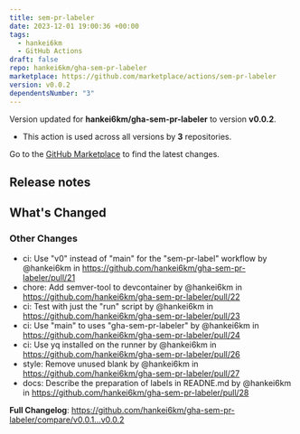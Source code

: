 ```yaml
---
title: sem-pr-labeler
date: 2023-12-01 19:00:36 +00:00
tags:
  - hankei6km
  - GitHub Actions
draft: false
repo: hankei6km/gha-sem-pr-labeler
marketplace: https://github.com/marketplace/actions/sem-pr-labeler
version: v0.0.2
dependentsNumber: "3"
---
```



Version updated for **hankei6km/gha-sem-pr-labeler** to version **v0.0.2**.
- This action is used across all versions by **3** repositories.

Go to the [GitHub Marketplace](https://github.com/marketplace/actions/sem-pr-labeler) to find the latest changes.

## Release notes

<!-- Release notes generated using configuration in .github/release.yml at v0.0.2 -->

## What's Changed
### Other Changes
* ci: Use "v0" instead of "main" for the "sem-pr-label" workflow by @hankei6km in https://github.com/hankei6km/gha-sem-pr-labeler/pull/21
* chore: Add semver-tool to devcontainer by @hankei6km in https://github.com/hankei6km/gha-sem-pr-labeler/pull/22
* ci: Test with just the "run" script by @hankei6km in https://github.com/hankei6km/gha-sem-pr-labeler/pull/23
* ci: Use "main" to uses "gha-sem-pr-labeler" by @hankei6km in https://github.com/hankei6km/gha-sem-pr-labeler/pull/24
* ci: Use yq installed on the runner by @hankei6km in https://github.com/hankei6km/gha-sem-pr-labeler/pull/26
* style: Remove unused blank by @hankei6km in https://github.com/hankei6km/gha-sem-pr-labeler/pull/27
* docs: Describe the preparation of labels in READNE.md by @hankei6km in https://github.com/hankei6km/gha-sem-pr-labeler/pull/28


**Full Changelog**: https://github.com/hankei6km/gha-sem-pr-labeler/compare/v0.0.1...v0.0.2
